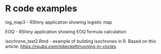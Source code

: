 # R code examples

log_map3 - RShiny application showing logistic map

EOQ - RShiny application showing EOQ formula calculation

isochrone_test2.Rmd - example of building isochrones in R. Based on this article: https://rpubs.com/mbeckett/running-in-circles
